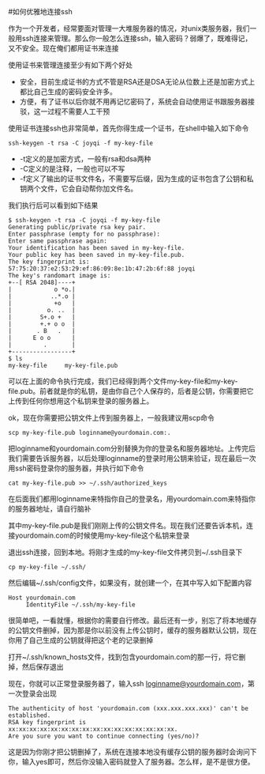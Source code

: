 #如何优雅地连接ssh

作为一个开发者，经常要面对管理一大堆服务器的情况，对unix类服务器，我们一般用ssh连接来管理。那么你一般怎么连接ssh，输入密码？弱爆了，既难得记，又不安全。现在俺们都用证书来连接

使用证书来管理连接至少有如下两个好处

- 安全，目前生成证书的方式不管是RSA还是DSA无论从位数上还是加密方式上都比自己生成的密码安全许多。
- 方便，有了证书以后你就不用再记忆密码了，系统会自动使用证书跟服务器接驳，这一过程不需要人工干预

使用证书连接ssh也非常简单，首先你得生成一个证书，在shell中输入如下命令

    ssh-keygen -t rsa -C joyqi -f my-key-file

- -t定义的是加密方式，一般有rsa和dsa两种
- -C定义的是注释，一般也可以不写
- -f定义了输出的证书文件名，不需要写后缀，因为生成的证书包含了公钥和私钥两个文件，它会自动帮你加文件名。

我们执行后可以看到如下结果

    $ ssh-keygen -t rsa -C joyqi -f my-key-file
    Generating public/private rsa key pair.
    Enter passphrase (empty for no passphrase): 
    Enter same passphrase again: 
    Your identification has been saved in my-key-file.
    Your public key has been saved in my-key-file.pub.
    The key fingerprint is:
    57:75:20:37:e2:53:29:ef:86:09:8e:1b:47:2b:6f:88 joyqi
    The key's randomart image is:
    +--[ RSA 2048]----+
    |            o *o.|
    |           ..*.o |
    |            +o   |
    |          o. ..  |
    |        S+.o +   |
    |        +.+ o o  |
    |       . B   .   |
    |      E o o      |
    |         .       |
    +-----------------+
    $ ls
    my-key-file     my-key-file.pub

可以在上面的命令执行完成，我们已经得到两个文件my-key-file和my-key-file.pub。前者就是你的私钥，是由你自己个人保存的，后者是公钥，你需要把它上传到任何你想用这个私钥来登录的服务器上。

ok，现在你需要把公钥文件上传到服务器上，一般我建议用scp命令

    scp my-key-file.pub loginname@yourdomain.com:.

把loginname和yourdomain.com分别替换为你的登录名和服务器地址。上传完后我们需要告诉服务器，以后处理loginname的登录时用公钥来验证，现在最后一次用ssh密码登录你的服务器，并执行如下命令

    cat my-key-file.pub >> ~/.ssh/authorized_keys

在后面我们都用loginname来特指你自己的登录名，用yourdomain.com来特指你的服务器地址，请自行脑补

其中my-key-file.pub是我们刚刚上传的公钥文件名。现在我们还要告诉本机，连接yourdomain.com的时候使用my-key-file这个私钥来登录

退出ssh连接，回到本地。将刚才生成的my-key-file文件拷贝到~/.ssh目录下

    cp my-key-file ~/.ssh/

然后编辑~/.ssh/config文件，如果没有，就创建一个，在其中写入如下配置内容

    Host yourdomain.com
         IdentityFile ~/.ssh/my-key-file

很简单吧，一看就懂，根据你的需要自行修改。最后还有一步，别忘了将本地缓存的公钥文件删掉，因为那是你以前没有上传公钥时，缓存的服务器默认公钥，现在你用了自己生成的公钥就得把这个老的记录删掉

打开~/.ssh/known_hosts文件，找到包含yourdomain.com的那一行，将它删掉，然后保存退出

现在，你就可以正常登录服务器了，输入ssh loginname@yourdomain.com，第一次登录会出现

    The authenticity of host 'yourdomain.com (xxx.xxx.xxx.xxx)' can't be established.
    RSA key fingerprint is xx:xx:xx:xx:xx:xx:xx:xx:xx:xx:xx:xx:xx:xx:xx:xx.
    Are you sure you want to continue connecting (yes/no)?

这是因为你刚才把公钥删掉了，系统在连接本地没有缓存公钥的服务器时会询问下你，输入yes即可，然后你没输入密码就登入了服务器。怎么样，是不是很方便。

